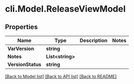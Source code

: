 # cli.Model.ReleaseViewModel

## Properties

Name | Type | Description | Notes
------------ | ------------- | ------------- | -------------
**VarVersion** | **string** |  | 
**Notes** | **List&lt;string&gt;** |  | 
**VersionStatus** | **string** |  | 

[[Back to Model list]](../README.md#documentation-for-models) [[Back to API list]](../README.md#documentation-for-api-endpoints) [[Back to README]](../README.md)

